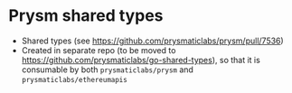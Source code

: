 # Prysm shared types
- Shared types (see https://github.com/prysmaticlabs/prysm/pull/7536)
- Created in separate repo (to be moved to https://github.com/prysmaticlabs/go-shared-types), 
so that it is consumable by both `prysmaticlabs/prysm` and `prysmaticlabs/ethereumapis`
